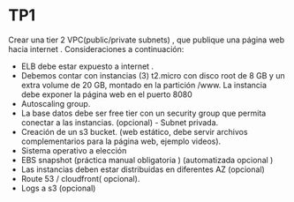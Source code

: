 # TP1


Crear una tier 2 VPC(public/private subnets) , que publique una página web hacia internet .  Consideraciones a continuación:
 
* ELB debe estar expuesto a internet . 
* Debemos contar con instancias (3)  t2.micro con disco root de 8 GB y un extra volume de 20 GB, montado en la partición /www. La instancia debe exponer la página web en el puerto 8080
* Autoscaling group. 
* La base datos debe ser free tier con un security group que permita conectar a las instancias.  (opcional) - Subnet privada. 
* Creación de un s3 bucket.   (web estático, debe servir archivos complementarios para la página web, ejemplo videos). 
* Sistema operativo a elección 
* EBS snapshot (práctica manual obligatoria ) (automatizada opcional ) 
* Las instancias deben estar distribuidas en diferentes AZ (opcional) 
* Route 53 / cloudfront( opcional). 
* Logs a s3 (opcional)
